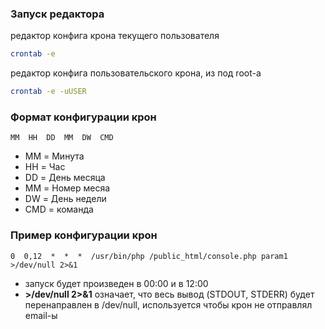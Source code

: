 
### Запуск редактора

редактор конфига крона текущего пользователя
```bash
crontab -e
```

редактор конфига пользовательского крона, из под root-а
```bash
crontab -e -uUSER
```

### Формат конфигурации крон

```plain
MM  HH  DD  MM  DW  CMD
```
- MM = Минута
- HH = Час
- DD = День месяца
- MM = Номер месяа
- DW = День недели
- CMD = команда

### Пример конфигурации крон
```plain
0  0,12  *  *  *  /usr/bin/php /public_html/console.php param1 >/dev/null 2>&1
```
- запуск будет произведен в 00:00 и в 12:00
- **>/dev/null 2>&1** означает, что весь вывод (STDOUT, STDERR) будет перенаправлен в /dev/null, используется чтобы крон не отправлял email-ы
